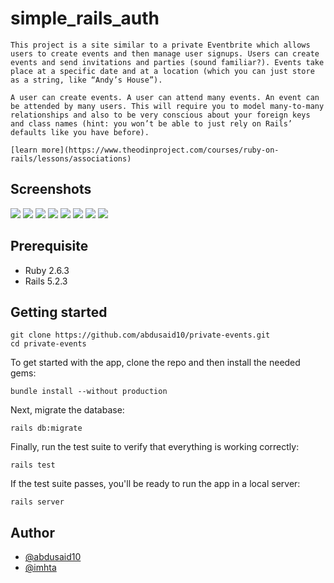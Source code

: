 # simple_rails_auth
    This project is a site similar to a private Eventbrite which allows users to create events and then manage user signups. Users can create events and send invitations and parties (sound familiar?). Events take place at a specific date and at a location (which you can just store as a string, like “Andy’s House”).

    A user can create events. A user can attend many events. An event can be attended by many users. This will require you to model many-to-many relationships and also to be very conscious about your foreign keys and class names (hint: you won’t be able to just rely on Rails’ defaults like you have before).

    [learn more](https://www.theodinproject.com/courses/ruby-on-rails/lessons/associations)


## Screenshots
<img src="1.png">
<img src="2.png">
<img src="3.png">
<img src="4.png">
<img src="5.png">
<img src="6.png">
<img src="7.png">
<img src="8.png">

## Prerequisite

- Ruby 2.6.3
- Rails 5.2.3

## Getting started


```
git clone https://github.com/abdusaid10/private-events.git
cd private-events
```

To get started with the app, clone the repo and then install the needed gems:

```
bundle install --without production
```

Next, migrate the database:

```
rails db:migrate
```

Finally, run the test suite to verify that everything is working correctly:

```
rails test
```

If the test suite passes, you'll be ready to run the app in a local server:

```
rails server
```

## Author
- [@abdusaid10](https://github.com/abdusaid10)
- [@imhta](https://github.com/imhta)
